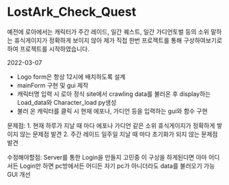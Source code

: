 # LostArk_Check_Quest
예전에 로아에서는 캐릭터가 주간 레이드, 일간 퀘스트, 일간 가디언토벌 등의 소위 말하는 휴식게이지가 정확하게 보이지 않아
제가 직접 한번 프로젝트를 통해 구상하여보기로 하여 프로젝트를 시작하였습니다.


2022-03-07
- Logo form은 항상 12시에 배치하도록 설계
- mainForm 구현 및 gui 제작
- 캐릭터명 입력 시 로아 정식 site에서 crawling data를 불러온 후 display하는 Load_data와 Character_load py생성
- 불러 온 캐릭터를 클릭 시 현재 에포나, 가디언 등을 입력하는 gui와 함수 구현

문제점: 1. 현재 하루가 지날 때 마다 에포나 가디언 같은 소위 휴식게이지가 정확하게 쌓이지 않는 문제점 발견
        2. 주간 레이드 일주일 지날 때 마다 초기화가 되지 않는 문제점 발견

수정해야할점: Server를 통한 Login을 만들지 고민중 이 구상을 하게된다면 아마 어디서든 Login만 하면 pc방에서든 어디든 자기 pc가 아니더라도 data를 불러오기 가능 
            GUI 개선